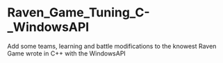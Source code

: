 # Raven_Game_Tuning_C-_WindowsAPI
Add some teams, learning and battle modifications to the knowest Raven Game wrote in C++ with the WindowsAPI
